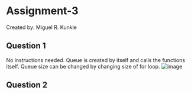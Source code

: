 # Assignment-3
Created by: Miguel R. Kunkle

Question 1
--------------------------------
No instructions needed. Queue is created by itself and calls the functions itself. Queue size can be changed by changing size of for loop.
![image](https://user-images.githubusercontent.com/98611485/206257536-1208fb43-c99a-4958-a505-3b791e311578.png)

Question 2
--------------------------------
